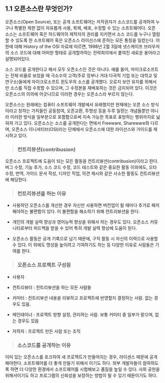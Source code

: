 ## 1.1 오픈소스란 무엇인가?

오픈소스\(Open Source\), 또는 공개 소프트웨어는 저작권자가 소스코드를 공개하여 누구나 특별한 제한 없이 자유롭게 사용, 복제, 배포, 수정할 수 있는 소프트웨어다. 오픈 소스는 소프트웨어 혹은 하드웨어의 제작자의 권리를 지키면서 소스 코드를 누구나 열람할 수 있도록 한 소프트웨어 혹은 오픈소스 라이선스에 준하는 모든 통칭을 일컫는다. 어원에 대해 History of the OSI 자료에 따르면, 1998년 2월 3일에 넷스케이프 브라우저의 소스 코드에 대해 어떠한 형태로 공개할까하는 전략회의에서 붙여진 새로운 용어라고 설명되어있다.

소스 코드를 공개한다고 해서 모두 오픈소스인 것은 아니다. 예를 들어, 마이크로소프트는 전체 비율로 보았을 때 극소수의 고객\(주로 정부나 거대 다국적 기업 또는 대학교 및 연구소\)들에게 마이크로소프트 윈도우의 소스를 공개했다. 오로지 보안 유지를 위해서만 소스를 직접 수정할 수 있으며, 그 수정본을 재배포하는 것은 금지되어 있다. 이것은 오픈소스의 의의에 어긋나므로 이러한 경우는 오픈소스라 부르지 않는다.

오픈소스는 원래에는 컴퓨터 소프트웨어 개발에서 유래했지만 현재에는 오픈 소스 방식이라고 칭하는 가치들인 공동참여, 오픈교환, 투명성 등을 두루 일컫는 개념들뿐만 아니라 이러한 방식을 일부분으로 포함함으로써 지속 가능한 목표로 표방하는 행위까지로 넓혀져 가고 있다. 오픈소스는 소스를 공개한다는 면에서 Freeware, Shareware와 다르며, 오픈소스 이니셔티브\(OSI\)라는 단체에서 오픈소스에 대한 라이선스와 가이드를 제시하고 있다.

> ### 컨트리뷰션\(contribusion\)

오픈소스 프로젝트에 도움이 되는 모든 활동을 컨트리뷰션\(contribusion\)이라고 한다. 버그 수정, 기능 추가, 소스 코드 수정, 코드 테스트와 같은 중요한 활동 이외에도, 오타 수정, 번역, 가이드 문서 작성, 디자인 작업, 의견 제시와 같은 사소한 활동도 컨트리뷰션에 해당한다.

> ### 컨트리뷰션을 하는 이유

* 사용하던 오픈소스를 개선한 경우 자신만 사용하면 버전업이 될 때마다 추가로 패치해야하는 불편함이 있다. 이 불편함을 해소하기 위해 컨트리뷰션을 한다. 

* 개인의 개발 실력 향상과 영어능력 향상을 위해서 하는 경우도 있다. 오픈소스 커뮤니티로부터 피드백을 받을 수 있어 특히 개발 실력 향상에 도움이 된다. 

* 오픈소스 활동은 공개 기록으로 남기 때문에, 구직 활동 시 자신의 이력으로 사용할 수 있다. 이 외에도 명성을 높이려고 기여하기도 하는 등 다양한 이유로 사람들은 기여를 한다.

> ### 오픈소스 프로젝트 구성원

* 사용자

* 컨트리뷰터 : 컨트리뷰션을 하는 모든 사람들

* 커미터 : 컨트리뷰션 내용을 리뷰하고 프로젝트에 반영할지 결정하는 사람. 없는 경우도 있음.

* 메인테이너 : 프로젝트 방향 설정, 관리하는 사람. 보통 커미터 중 일부가 맡으며, 없는 경우도 있음

* 저작자 : 프로젝트 만든 사람 또는 조직

> ### 소스코드를 공개하는 이유

이미 있는 오픈소스를 포크하여 새 프로젝트가 만들어지는 경우, 라이센스 때문에 공개해야한다. 소프트웨어를 더 좋게 만들기 위해서 이기도 하다. 외부 개발자들이 참여하도록 하면 더 다양한 환경에서 소프트웨어를 시험해보고 품질을 높일 수 있다. 사회 공헌을 위해서이기도 하고 프로그램의 신뢰성을 보장하는 방법이 될 수 있기 때문이기도 하다.

